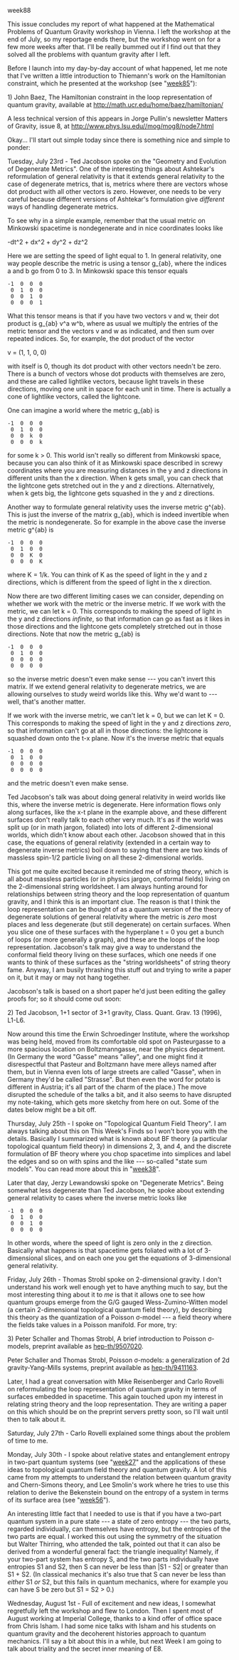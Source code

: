 week88

This issue concludes my report of what happened at the Mathematical
Problems of Quantum Gravity workshop in Vienna. I left the workshop at
the end of July, so my reportage ends there, but the workshop went on
for a few more weeks after that. I\'ll be really bummed out if I find
out that they solved all the problems with quantum gravity after I left.

Before I launch into my day-by-day account of what happened, let me note
that I\'ve written a little introduction to Thiemann\'s work on the
Hamiltonian constraint, which he presented at the workshop (see
\"[week85](week85.html)\"):

1\) John Baez, The Hamiltonian constraint in the loop representation of
quantum gravity, available at
<http://math.ucr.edu/home/baez/hamiltonian/>

A less technical version of this appears in Jorge Pullin\'s newsletter
Matters of Gravity, issue 8, at
<http://www.phys.lsu.edu//mog/mog8/node7.html>

Okay\... I\'ll start out simple today since there is something nice and
simple to ponder:

Tuesday, July 23rd - Ted Jacobson spoke on the \"Geometry and Evolution
of Degenerate Metrics\". One of the interesting things about Ashtekar\'s
reformulation of general relativity is that it extends general
relativity to the case of degenerate metrics, that is, metrics where
there are vectors whose dot product with all other vectors is zero.
However, one needs to be very careful because different versions of
Ashtekar\'s formulation give *different* ways of handling degenerate
metrics.

To see why in a simple example, remember that the usual metric on
Minkowski spacetime is nondegenerate and in nice coordinates looks like

-dt\^2 + dx\^2 + dy\^2 + dz\^2

Here we are setting the speed of light equal to 1. In general
relativity, one way people describe the metric is using a tensor
g\_{ab}, where the indices a and b go from 0 to 3. In Minkowski space
this tensor equals

    -1  0  0  0 
     0  1  0  0
     0  0  1  0
     0  0  0  1

What this tensor means is that if you have two vectors v and w, their
dot product is g\_{ab} v\^a w\^b, where as usual we multiply the entries
of the metric tensor and the vectors v and w as indicated, and then sum
over repeated indices. So, for example, the dot product of the vector

v = (1, 1, 0, 0)

with itself is 0, though its dot product with other vectors needn\'t be
zero. There is a bunch of vectors whose dot products with themselves are
zero, and these are called lightlike vectors, because light travels in
these directions, moving one unit in space for each unit in time. There
is actually a cone of lightlike vectors, called the lightcone.

One can imagine a world where the metric g\_{ab} is

    -1  0  0  0
     0  1  0  0
     0  0  k  0
     0  0  0  k

for some k \> 0. This world isn\'t really so different from Minkowski
space, because you can also think of it as Minkowski space described in
screwy coordinates where you are measuring distances in the y and z
directions in different units than the x direction. When k gets small,
you can check that the lightcone gets stretched out in the y and z
directions. Alternatively, when k gets big, the lightcone gets squashed
in the y and z directions.

Another way to formulate general relativity uses the inverse metric
g\^{ab}. This is just the inverse of the matrix g\_{ab}, which is indeed
invertible when the metric is nondegenerate. So for example in the above
case the inverse metric g\^{ab} is

    -1  0  0  0
     0  1  0  0
     0  0  K  0
     0  0  0  K

where K = 1/k. You can think of K as the speed of light in the y and z
directions, which is different from the speed of light in the x
direction.

Now there are two different limiting cases we can consider, depending on
whether we work with the metric or the inverse metric. If we work with
the metric, we can let k = 0. This corresponds to making the speed of
light in the y and z directions *infinite*, so that information can go
as fast as it likes in those directions and the lightcone gets
completely stretched out in those directions. Note that now the metric
g\_{ab} is

    -1  0  0  0
     0  1  0  0
     0  0  0  0
     0  0  0  0

so the inverse metric doesn\'t even make sense \-\-- you can\'t invert
this matrix. If we extend general relativity to degenerate metrics, we
are allowing ourselves to study weird worlds like this. Why we\'d want
to \-\-- well, that\'s another matter.

If we work with the inverse metric, we can\'t let k = 0, but we can let
K = 0. This corresponds to making the speed of light in the y and z
directions *zero*, so that information can\'t go at all in those
directions: the lightcone is squashed down onto the t-x plane. Now it\'s
the inverse metric that equals

    -1  0  0  0
     0  1  0  0
     0  0  0  0
     0  0  0  0

and the metric doesn\'t even make sense.

Ted Jacobson\'s talk was about doing general relativity in weird worlds
like this, where the inverse metric is degenerate. Here information
flows only along surfaces, like the x-t plane in the example above, and
these different surfaces don\'t really talk to each other very much.
It\'s as if the world was split up (or in math jargon, foliated) into
lots of different 2-dimensional worlds, which didn\'t know about each
other. Jacobson showed that in this case, the equations of general
relativity (extended in a certain way to degenerate inverse metrics)
boil down to saying that there are two kinds of massless spin-1/2
particle living on all these 2-dimensional worlds.

This got me quite excited because it reminded me of string theory, which
is all about massless particles (or in physics jargon, conformal fields)
living on the 2-dimensional string worldsheet. I am always hunting
around for relationships between string theory and the loop
representation of quantum gravity, and I think this is an important
clue. The reason is that I think the loop representation can be thought
of as a quantum version of the theory of degenerate solutions of general
relativity where the metric is *zero* most places and less degenerate
(but still degenerate) on certain surfaces. When you slice one of these
surfaces with the hyperplane t = 0 you get a bunch of loops (or more
generally a graph), and these are the loops of the loop representation.
Jacobson\'s talk may give a way to understand the conformal field theory
living on these surfaces, which one needs if one wants to think of these
surfaces as the \"string worldsheets\" of string theory fame. Anyway, I
am busily thrashing this stuff out and trying to write a paper on it,
but it may or may not hang together.

Jacobson\'s talk is based on a short paper he\'d just been editing the
galley proofs for; so it should come out soon:

2\) Ted Jacobson, 1+1 sector of 3+1 gravity, Class. Quant. Grav. 13
(1996), L1-L6.

Now around this time the Erwin Schroedinger Institute, where the
workshop was being held, moved from its comfortable old spot on
Pasteurgasse to a more spacious location on Boltzmanngasse, near the
physics department. (In Germany the word \"Gasse\" means \"alley\", and
one might find it disrespectful that Pasteur and Boltzmann have mere
alleys named after them, but in Vienna even lots of large streets are
called \"Gasse\", when in Germany they\'d be called \"Strasse\". But
then even the word for potato is different in Austria; it\'s all part of
the charm of the place.) The move disrupted the schedule of the talks a
bit, and it also seems to have disrupted my note-taking, which gets more
sketchy from here on out. Some of the dates below might be a bit off.

Thursday, July 25th - I spoke on \"Topological Quantum Field Theory\". I
am always talking about this on This Week\'s Finds so I won\'t bore you
with the details. Basically I summarized what is known about BF theory
(a particular topological quantum field theory) in dimensions 2, 3, and
4, and the discrete formulation of BF theory where you chop spacetime
into simplices and label the edges and so on with spins and the like
\-\-- so-called \"state sum models\". You can read more about this in
\"[week38](week38.html)\".

Later that day, Jerzy Lewandowski spoke on \"Degenerate Metrics\". Being
somewhat less degenerate than Ted Jacobson, he spoke about extending
general relativity to cases where the inverse metric looks like

    -1  0  0  0
     0  1  0  0
     0  0  1  0 
     0  0  0  0

In other words, where the speed of light is zero only in the z
direction. Basically what happens is that spacetime gets foliated with a
lot of 3-dimensional slices, and on each one you get the equations of
3-dimensional general relativity.

Friday, July 26th - Thomas Strobl spoke on 2-dimensional gravity. I
don\'t understand his work well enough yet to have anything much to say,
but the most interesting thing about it to *me* is that it allows one to
see how quantum groups emerge from the G/G gauged Wess-Zumino-Witten
model (a certain 2-dimensional topological quantum field theory), by
describing this theory as the quantization of a Poisson σ-model \-\-- a
field theory where the fields take values in a Poisson manifold. For
more, try:

3\) Peter Schaller and Thomas Strobl, A brief introduction to Poisson
σ-models, preprint available as
[hep-th/9507020](http://xxx.lanl.gov/abs/hep-th/9507020).

Peter Schaller and Thomas Strobl, Poisson σ-models: a generalization of
2d gravity-Yang-Mills systems, preprint available as
[hep-th/9411163](http://xxx.lanl.gov/abs/hep-th/9411163).

Later, I had a great conversation with Mike Reisenberger and Carlo
Rovelli on reformulating the loop representation of quantum gravity in
terms of surfaces embedded in spacetime. This again touched upon my
interest in relating string theory and the loop representation. They are
writing a paper on this which should be on the preprint servers pretty
soon, so I\'ll wait until then to talk about it.

Saturday, July 27th - Carlo Rovelli explained some things about the
problem of time to me.

Monday, July 30th - I spoke about relative states and entanglement
entropy in two-part quantum systems (see \"[week27](week27.html)\" and
the applications of these ideas to topological quantum field theory and
quantum gravity. A lot of this came from my attempts to understand the
relation between quantum gravity and Chern-Simons theory, and Lee
Smolin\'s work where he tries to use this relation to derive the
Bekenstein bound on the entropy of a system in terms of its surface area
(see \"[week56](week56.html)\").

An interesting little fact that I needed to use is that if you have a
two-part quantum system in a pure state \-\-- a state of zero entropy
\-\-- the two parts, regarded individually, can themselves have entropy,
but the entropies of the two parts are equal. I worked this out using
the symmetry of the situation but Walter Thirring, who attended the
talk, pointed out that it can also be derived from a wonderful general
fact: the triangle inequality! Namely, if your two-part system has
entropy S, and the two parts individually have entropies S1 and S2, then
S can never be less than \|S1 - S2\| or greater than S1 + S2. (In
classical mechanics it\'s also true that S can never be less than
*either* S1 *or* S2, but this fails in quantum mechanics, where for
example you can have S be zero but S1 = S2 \> 0.)

Wednesday, August 1st - Full of excitement and new ideas, I somewhat
regretfully left the workshop and flew to London. Then I spent most of
August working at Imperial College, thanks to a kind offer of office
space from Chris Isham. I had some nice talks with Isham and his
students on quantum gravity and the decoherent histories approach to
quantum mechanics. I\'ll say a bit about this in a while, but next Week
I am going to talk about triality and the secret inner meaning of E8.
